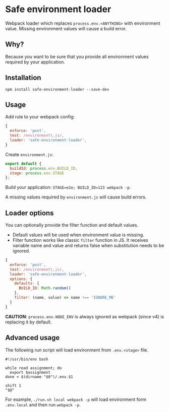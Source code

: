 # Safe environment loader

Webpack loader which replaces `process.env.<ANYTHING>` with environment value.
Missing environment values will cause a build error.

## Why?

Because you want to be sure that you provide all environment values required by your application.

## Installation

```
npm install safe-environment-loader --save-dev
```

## Usage

Add rule to your webpack config:

```js
{
  enforce: 'post',
  test: /environment\.js/,
  loader: 'safe-environment-loader',
}
```

Create `environment.js`:

```js
export default {
  buildId: process.env.BUILD_ID,
  stage: process.env.STAGE
};
```

Build your application: `STAGE=e2e; BUILD_ID=123 webpack -p`.

A missing values required by `environment.js` will cause build errors.

## Loader options

You can optionally provide the filter function and default values.

- Default values will be used when environment value is missing.
- Filter function works like classic `filter` function in JS. It receives variable name and value and returns false when substitution needs to be ignored.

```js
{
  enforce: 'post',
  test: /environment\.js/,
  loader: 'safe-environment-loader',
  options: {
    defaults: {
      BUILD_ID: Math.random()
    },
    filter: (name, value) => name !== 'IGNORE_ME'
  }
}
```

**CAUTION**: `process.env.NODE_ENV` is always ignored as webpack (since v4) is replacing it by default.

## Advanced usage

The following _run_ script will load environment from `.env.<stage>` file.

```
#!/usr/bin/env bash

while read assignment; do
  export $assignment
done < $(dirname "$0")/.env.$1

shift 1
"$@"
```

For example, `./run.sh local webpack -p` will load environment form `.env.local` and then run `webpack -p`.
